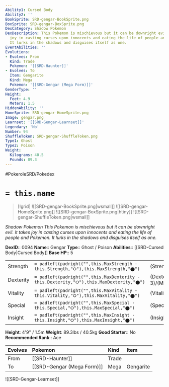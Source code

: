 ```yaml
---
Ability1: Cursed Body
Ability2: ''
BookSprite: SRD-gengar-BookSprite.png
BoxSprite: SRD-gengar-BoxSprite.png
DexCategory: Shadow Pokemon
DexDescription: This Pokemon is mischievous but it can be downright evil. It takes
  joy in casting curses upon innocents and eating the life of people and Pokemon.
  It lurks in the shadows and disguises itself as one.
EventAbilities: ''
Evolutions:
- Evolves: From
  Kind: Trade
  Pokemon: '[[SRD-Haunter]]'
- Evolves: To
  Item: Gengarite
  Kind: Mega
  Pokemon: '[[SRD-Gengar (Mega Form)]]'
GenderType: ''
Height:
  Feet: 4.9
  Meters: 1.5
HiddenAbility: ''
HomeSprite: SRD-gengar-HomeSprite.png
Image: gengar.png
Learnset: '[[SRD-Gengar-Learnset]]'
Legendary: 'No'
Number: 94
ShuffleToken: SRD-gengar-ShuffleToken.png
Type1: Ghost
Type2: Poison
Weight:
  Kilograms: 40.5
  Pounds: 89.3
---
```


#PokeroleSRD/Pokedex

# `= this.name`

> [!grid]
> ![[SRD-gengar-BookSprite.png|wsmall]]
> ![[SRD-gengar-HomeSprite.png]]
> ![[SRD-gengar-BoxSprite.png|htiny]]
> ![[SRD-gengar-ShuffleToken.png|wsmall]]


*Shadow Pokemon*
*This Pokemon is mischievous but it can be downright evil. It takes joy in casting curses upon innocents and eating the life of people and Pokemon. It lurks in the shadows and disguises itself as one.*

**DexID**:: 0094
**Name**:: Gengar
**Type**:: Ghost / Poison
**Abilities**:: [[SRD-Cursed Body|Cursed Body]]
**Base HP**:: 5

|           |                                                                                        |                                          |
| --------- | -------------------------------------------------------------------------------------- | ---------------------------------------- |
| Strength  | `= padleft(padright("",this.MaxStrength - this.Strength,"⭘"),this.MaxStrength,"⬤")`    | (Strength::2)/(MaxStrength::4)   |
| Dexterity | `= padleft(padright("",this.MaxDexterity - this.Dexterity,"⭘"),this.MaxDexterity,"⬤")` | (Dexterity:: 3)/(MaxDexterity::6) |
| Vitality  | `= padleft(padright("",this.MaxVitality - this.Vitality,"⭘"),this.MaxVitality,"⬤")`    | (Vitality::2)/(MaxVitality::4)   |
| Special   | `= padleft(padright("",this.MaxSpecial - this.Special,"⭘"),this.MaxSpecial,"⬤")`       | (Special::3)/(MaxSpecial::7)     |
| Insight   | `= padleft(padright("",this.MaxInsight - this.Insight,"⭘"),this.MaxInsight,"⬤")`       | (Insight::2)/(MaxInsight::5)     |

**Height**: 4'9" / 1.5m
**Weight**: 89.3lbs / 40.5kg
**Good Starter**:: No
**Recommended Rank**:: Ace

| Evolves   | Pokemon                    | Kind   | Item      |
|:----------|:---------------------------|:-------|:----------|
| From      | [[SRD-Haunter]]            | Trade  |           |
| To        | [[SRD-Gengar (Mega Form)]] | Mega   | Gengarite |

![[SRD-Gengar-Learnset]]